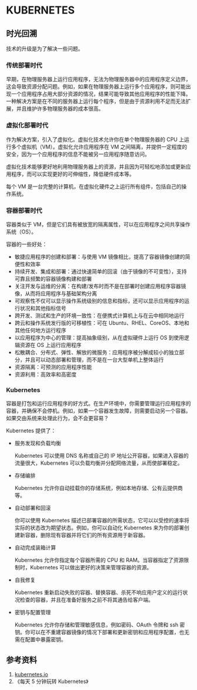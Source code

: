 # KUBERNETES

## 时光回溯

技术的升级是为了解决一些问题。

### 传统部署时代

早期，在物理服务器上运行应用程序，无法为物理服务器中的应用程序定义边界，这会导致资源分配问题。例如，如果在物理服务器上运行多个应用程序，则可能出现一个应用程序占用大部分资源的情况，结果可能导致其他应用程序的性能下降。一种解决方案是在不同的服务器上运行每个程序，但是由于资源利用不足而无法扩展，并且维护许多物理服务器的成本很高。

### 虚拟化部署时代

作为解决方案，引入了虚拟化。虚拟化技术允许你在单个物理服务器的 CPU 上运行多个虚拟机（VM）。虚拟化允许应用程序在 VM 之间隔离，并提供一定程度的安全，因为一个应用程序的信息不能被另一应用程序随意访问。

虚拟化技术能够更好地利用物理服务器上的资源，并且因为可轻松地添加或更新应用程序，而可以实现更好的可伸缩性，降低硬件成本等。

每个 VM 是一台完整的计算机，在虚拟化硬件之上运行所有组件，包括自己的操作系统。

### 容器部署时代

容器类似于 VM，但是它们具有被放宽的隔离属性，可以在应用程序之间共享操作系统（OS）。

容器的一些好处：

+ 敏捷应用程序的创建和部署：与使用 VM 镜像相比，提高了容器镜像创建的简便性和效率
+ 持续开发、集成和部署：通过快速简单的回滚（由于镜像的不可变性），支持可靠且频繁的容器镜像构建和部署
+ 关注开发与运维的分离：在构建/发布时而不是在部署时创建应用程序容器镜像，从而将应用程序与基础架构分离
+ 可观察性不仅可以显示操作系统级别的信息和指标，还可以显示应用程序的运行状况和其他指标信号
+ 跨开发、测试和生产的环境一致性：在便携式计算机上与在云中相同地运行
+ 跨云和操作系统发行版的可移植性：可在 Ubuntu、RHEL、CoreOS、本地和其他任何地方运行程序
+ 以应用程序为中心的管理：提高抽象级别，从在虚拟硬件上运行 OS 到使用逻辑资源在 OS 上运行应用程序
+ 松散耦合、分布式、弹性、解放的微服务：应用程序被分解成较小的独立部分，并且可以动态部署和管理，而不是在一台大型单机上整体运行
+ 资源隔离：可预测的应用程序性能
+ 资源利用：高效率和高密度

### Kubernetes

容器是打包和运行应用程序的好方式。在生产环境中，你需要管理运行应用程序的容器，并确保不会停机。例如，如果一个容器发生故障，则需要启动另一个容器。如果交由系统来处理此行为，会不会更容易？

Kubernetes 提供了：

+ 服务发现和负载均衡

  Kubernetes 可以使用 DNS 名称或自己的 IP 地址公开容器，如果进入容器的流量很大，Kubernetes 可以负载均衡并分配网络流量，从而使部署稳定。

+ 存储编排

  Kubernetes 允许你自动挂载你的存储系统，例如本地存储、公有云提供商等。

+ 自动部署和回滚

  你可以使用 Kubernetes 描述已部署容器的所需状态，它可以以受控的速率将实际的状态改为期望状态。例如，你可以自动化 Kubernetes 来为你的部署创建新容器，删除现有容器并将它们的所有资源用于新容器。

+ 自动完成装箱计算

  Kubernetes 允许你指定每个容器所需的 CPU 和 RAM。当容器指定了资源限制时，Kubernetes 可以做出更好的决策来管理容器的资源。

+ 自我修复

  Kubernetes 重新启动失败的容器、替换容器、杀死不响应用户定义的运行状况检查的容器，并且在准备好服务之前不将其通告给客户端。

+ 密钥与配置管理

  Kubernetes 允许你存储和管理敏感信息，例如密码、OAuth 令牌和 ssh 密钥。你可以在不重建容器镜像的情况下部署和更新密钥和应用程序配置，也无需在配置中暴露密钥。

## 参考资料

1. [kubernetes.io](https://kubernetes.io/docs/home/)
2. 《每天 5 分钟玩转 Kubernetes》
